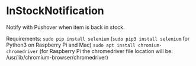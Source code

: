 # InStockNotification
Notify with Pushover when item is back in stock.

Requirements:
`sudo pip install selenium` (`sudo pip3 install selenium` for Python3 on Raspberry Pi and Mac)
`sudo apt install chromium-chromedriver` (for Raspberry Pi the chromedriver file location will be: /usr/lib/chromium-browser/chromedriver)
